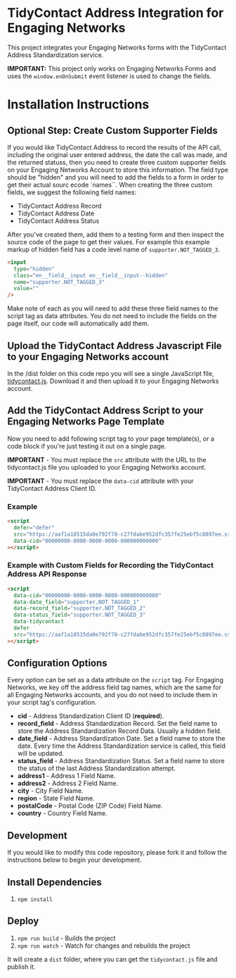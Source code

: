 # TidyContact Address Integration for Engaging Networks

This project integrates your Engaging Networks forms with the TidyContact Address Standardization service.

**IMPORTANT:** This project only works on Engaging Networks Forms and uses the `window.enOnSubmit` event listener is used to change the fields.

# Installation Instructions

## Optional Step: Create Custom Supporter Fields

If you would like TidyContact Address to record the results of the API call, including the original user entered address, the date the call was made, and the returned statuss, then you need to create three custom supporter fields on your Engaging Networks Account to store this information. The field type should be "hidden" and you will need to add the fields to a form in order to get their actual sourc ecode `names``. When creating the three custom fields, we suggest the following field names:

- TidyContact Address Record
- TidyContact Address Date
- TidyContact Address Status

After you've created them, add them to a testing form and then inspect the source code of the page to get their values. For example this example markup of hidden field has a code level name of `supporter.NOT_TAGGED_3`.

```html
<input
  type="hidden"
  class="en__field__input en__field__input--hidden"
  name="supporter.NOT_TAGGED_3"
  value=""
/>
```

Make note of each as you will need to add these three field names to the script tag as data attributes. You do not need to include the fields on the page itself, our code will automatically add them.

## Upload the TidyContact Address Javascript File to your Engaging Networks account

In the /dist folder on this code repo you will see a single JavaScript file, [tidycontact.js](https://github.com/4site-interactive-studios/en-tidycontact/tree/main/dist). Download it and then upload it to your Engaging Networks account.

## Add the TidyContact Address Script to your Engaging Networks Page Template

Now you need to add following script tag to your page template(s), or a code block if you're just testing it out on a single page.

**IMPORTANT** - You must replace the `src` attribute with the URL to the tidycontact.js file you uploaded to your Engaging Networks account.

**IMPORTANT** - You must replace the `data-cid` attribute with your TidyContact Address Client ID.

### Example

```html
<script
  defer="defer"
  src="https://aaf1a18515da0e792f78-c27fdabe952dfc357fe25ebf5c8897ee.ssl.cf5.rackcdn.com/0000/tidycontact.js"
  data-cid="00000000-0000-0000-0000-000000000000"
></script>
```

### Example with Custom Fields for Recording the TidyContact Address API Response

```html
<script
  data-cid="00000000-0000-0000-0000-000000000000"
  data-date_field="supporter.NOT_TAGGED_1"
  data-record_field="supporter.NOT_TAGGED_2"
  data-status_field="supporter.NOT_TAGGED_3"
  data-tidycontact
  defer
  src="https://aaf1a18515da0e792f78-c27fdabe952dfc357fe25ebf5c8897ee.ssl.cf5.rackcdn.com/0000/tidycontact.js"
></script>
```

## Configuration Options

Every option can be set as a data attribute on the `script` tag. For Engaging Networks, we key off the address field tag names, which are the same for all Engaging Networks accounts, and you do not need to include them in your script tag's configuration.

- **cid** - Address Standardization Client ID (**required**).
- **record_field** - Address Standardization Record. Set the field name to store the Address Standardization Record Data. Usually a hidden field.
- **date_field** - Address Standardization Date. Set a field name to store the date. Every time the Address Standardization service is called, this field will be updated.
- **status_field** - Address Standardization Status. Set a field name to store the status of the last Address Standardization attempt.
- **address1** - Address 1 Field Name.
- **address2** - Address 2 Field Name.
- **city** - City Field Name.
- **region** - State Field Name.
- **postalCode** - Postal Code (ZIP Code) Field Name.
- **country** - Country Field Name.

## Development

If you would like to modify this code repository, please fork it and follow the instructions below to begin your development.

## Install Dependencies

1. `npm install`

## Deploy

1. `npm run build` - Builds the project
2. `npm run watch` - Watch for changes and rebuilds the project

It will create a `dist` folder, where you can get the `tidycontact.js` file and publish it.
